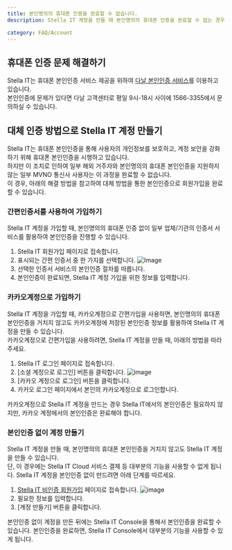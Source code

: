 ```yaml
---
title: 본인명의의 휴대폰 인증을 완료할 수 없습니다.
description: Stella IT 계정을 만들 때 본인명의의 휴대폰 인증을 완료할 수 없는 경우 해결 방법을 알아보세요.

category: FAQ/Account
---
```


## 휴대폰 인증 문제 해결하기
Stella IT는 휴대폰 본인인증 서비스 제공을 위하여 [다날 본인인증 서비스](https://www.danalpay.com/service_introduction/personal_check)를 이용하고 있습니다.  
본인인증에 문제가 있다면 다날 고객센터로 평일 9시-18시 사이에 1566-3355에서 문의하실 수 있습니다.

## 대체 인증 방법으로 Stella IT 계정 만들기
Stella IT는 휴대폰 본인인증을 통해 사용자의 개인정보를 보호하고, 계정 보안을 강화하기 위해 휴대폰 본인인증을 시행하고 있습니다.  
하지만 이 조치로 인하여 일부 해외 거주자와 본인명의의 휴대폰 본인인증을 지원하지 않는 일부 MVNO 통신사 사용자는 이 과정을 완료할 수 없습니다.  
이 경우, 아래의 해결 방법을 참고하여 대체 방법을 통한 본인인증으로 회원가입을 완료할 수 있습니다.

### 간편인증서를 사용하여 가입하기
Stella IT 계정을 가입할 때, 본인명의의 휴대폰 인증 없이 일부 업체/기관의 인증서 서비스를 활용하여 본인인증을 진행할 수 있습니다.
1. Stella IT 회원가입 페이지로 접속합니다.
2. 표시되는 간편 인증서 중 한 가지를 선택합니다.
![Image](https://github.com/user-attachments/assets/21f9d5c0-60e4-4caa-9c36-c922a882817d)
3. 선택한 인증서 서비스의 본인인증 절차를 따릅니다.
4. 본인인증이 완료되면, Stella IT 계정 가입을 위한 정보를 입력합니다.

### 카카오계정으로 가입하기
Stella IT 계정을 가입할 때, 카카오계정으로 간편가입을 사용하면, 본인명의의 휴대폰 본인인증을 거치지 않고도 카카오계정에 저장된 본인인증 정보를 활용하여 Stella IT 계정을 만들 수 있습니다.  
카카오계정으로 간편가입을 사용하려면, Stella IT 계정을 만들 때, 아래의 방법을 따라주세요.

1. Stella IT 로그인 페이지로 접속합니다.
2. [소셜 계정으로 로그인] 버튼을 클릭합니다.
![image](https://user-images.githubusercontent.com/15670271/199188238-2924b267-1f61-48be-bab5-a8c4ac36ad80.png)
3. [카카오 계정으로 로그인] 버튼을 클릭합니다.
4. 카카오 로그인 페이지에서 본인의 카카오계정으로 로그인합니다.

카카오계정으로 Stella IT 계정을 만드는 경우 Stella IT에서의 본인인증은 필요하지 않지만, 카카오 계정에서의 본인인증은 완료해야 합니다.

### 본인인증 없이 계정 만들기
Stella IT 계정을 만들 때, 본인명의의 휴대폰 본인인증을 거치지 않고도 Stella IT 계정을 만들 수 있습니다.  
단, 이 경우에는 Stella IT Cloud 서비스 결제 등 대부분의 기능을 사용할 수 없게 됩니다. Stella IT 계정을 본인인증 없이 만드려면 아래 단계를 따르세요.

1. [Stella IT 비인증 회원가입](https://accounts.stella-it.com/register?myAccount=true) 페이지로 접속합니다.
![image](https://user-images.githubusercontent.com/15670271/199189439-fcd71aac-ff13-4584-82b5-c4f267b00dc8.png)
2. 필요한 정보를 입력합니다.
3. [계정 만들기] 버튼을 클릭합니다.

본인인증 없이 계정을 만든 뒤에는 Stella IT Console을 통해서 본인인증을 완료할 수 있습니다. 본인인증을 완료하면, Stella IT Console에서 대부분의 기능을 사용할 수 있게 됩니다.
